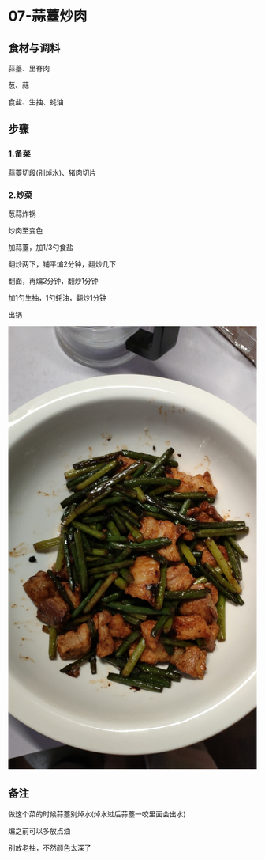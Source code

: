 # 07-蒜薹炒肉

## 食材与调料

蒜薹、里脊肉

葱、蒜

食盐、生抽、蚝油





## 步骤

### 1.备菜

蒜薹切段(别焯水)、猪肉切片



### 2.炒菜

葱蒜炸锅

炒肉至变色

加蒜薹，加1/3勺食盐

翻炒两下，铺平煸2分钟，翻炒几下

翻面，再煸2分钟，翻炒1分钟

加1勺生抽，1勺蚝油，翻炒1分钟

出锅



![b9bda10b258ba018e6e8f9934db753f](assets/b9bda10b258ba018e6e8f9934db753f.jpg)



## 备注

做这个菜的时候蒜薹别焯水(焯水过后蒜薹一咬里面会出水)

煸之前可以多放点油

别放老抽，不然颜色太深了